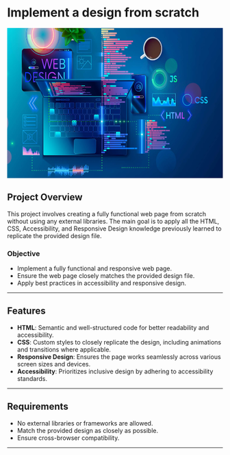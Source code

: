 #  Implement a design from scratch

<img src="images/web-design-header.jpg" alt="web-desing" height="350px">


## Project Overview

This project involves creating a fully functional web page from scratch without using any external libraries. The main goal is to apply all the HTML, CSS, Accessibility, and Responsive Design knowledge previously learned to replicate the provided design file.

### Objective

-   Implement a fully functional and responsive web page.
-   Ensure the web page closely matches the provided design file.
-   Apply best practices in accessibility and responsive design.

----------

## Features

-   **HTML**: Semantic and well-structured code for better readability and accessibility.
-   **CSS**: Custom styles to closely replicate the design, including animations and transitions where applicable.
-   **Responsive Design**: Ensures the page works seamlessly across various screen sizes and devices.
-   **Accessibility**: Prioritizes inclusive design by adhering to accessibility standards.

----------

## Requirements

-   No external libraries or frameworks are allowed.
-   Match the provided design as closely as possible.
-   Ensure cross-browser compatibility.

----------